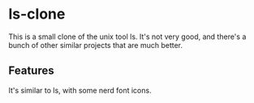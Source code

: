 # ls-clone

This is a small clone of the unix tool ls. It's not very good, and there's a bunch of other similar projects that are much better.

## Features

It's similar to ls, with some nerd font icons.
